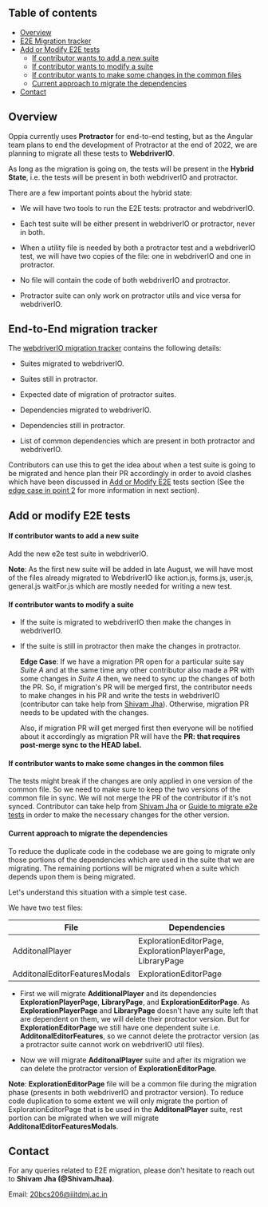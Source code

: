 ## Table of contents

* [Overview](#overview)
* [E2E Migration tracker](#e2e-migration-tracker)
* [Add or Modify E2E tests](#e2e-migration-tracker)
  * [If contributor wants to add a new suite](#if-contributor-wants-to-add-a-new-suite)
  * [If contributor wants to modify a suite](#if-contributor-wants-to-modify-a-suite)
  * [If contributor wants to make some changes in the common files](#if-contributor-wants-to-make-some-changes-in-the-common-files)
  * [Current approach to migrate the dependencies](#current-approach-to-migrate-the-dependencies)
* [Contact](#contact)

## Overview

Oppia currently uses **Protractor** for end-to-end testing, but as the Angular team plans to end the development of Protractor at the end of 2022, we are planning to migrate all these tests to **WebdriverIO**.

As long as the migration is going on, the tests will be present in the **Hybrid State**, i.e. the tests will be present in both webdriverIO and protractor.

There are a few important points about the hybrid state:

* We will have two tools to run the E2E tests: protractor and webdriverIO.

* Each test suite will be either present in webdriverIO or protractor, never in both.

* When a utility file is needed by both a protractor test and a webdriverIO test, we will have two copies of the file: one in webdriverIO and one in protractor.

* No file will contain the code of both webdriverIO and protractor.

* Protractor suite can only work on protractor utils and vice versa for webdriverIO.

## End-to-End migration tracker

The [webdriverIO migration tracker](https://docs.google.com/spreadsheets/d/1Mj-llYXMURtis54vpL2VL7BwgRiFIZ1nIFtK3fY3Se4/edit?usp=sharing) contains the following details:

* Suites migrated to webdriverIO.

* Suites still in protractor.

* Expected date of migration of protractor suites.

* Dependencies migrated to webdriverIO.

* Dependencies still in protractor.

* List of common dependencies which are present in both protractor and webdriverIO.

Contributors can use this to get the idea about when a test suite is going to be migrated and hence plan their PR accordingly in order to avoid clashes which have been discussed in [Add or Modify E2E](#add-or-modify-e2e-tests) tests section (See the [edge case in point 2](#if-contributor-wants-to-modify-a-suite) for more information in next section).

## Add or modify E2E tests

#### If contributor wants to add a new suite

  Add the new e2e test suite in webdriverIO.

  **Note**: As the first new suite will be added in late August, we will have most of the files already migrated to WebdriverIO like action.js, forms.js, user.js, general.js waitFor.js which are mostly needed for writing a new test.

#### If contributor wants to modify a suite

* If the suite is migrated to webdriverIO then make the changes in webdriverIO.
  
* If the suite is still in protractor then make the changes in protractor.

  **Edge Case**: If we have a migration PR open for a particular suite say _Suite A_ and at the same time any other contributor also made a PR with some changes in _Suite A_ then, we need to sync up the changes of both the PR. So, if migration's PR will be merged first, the contributor needs to make changes in his PR and write the tests in webdriverIO (contributor can take help from [Shivam Jha](#contact)). Otherwise, migration PR needs to be updated with the changes.

  Also, if migration PR will get merged first then everyone will be notified about it accordingly as migration PR will have the **PR: that requires post-merge sync to the HEAD label.**

#### If contributor wants to make some changes in the common files

   The tests might break if the changes are only applied in one version of the common file. So we need to make sure to keep the two versions of the common file in sync. We will not merge the PR of the contributor if it's not synced. Contributor can take help from [Shivam Jha](#contact) or  [Guide to migrate e2e tests](Guide-to-migrate-e2e-tests.md) in order to make the necessary changes for the other version.
  
#### Current approach to migrate the dependencies

To reduce the duplicate code in the codebase we are going to migrate only those portions of the dependencies which are used in the suite that we are migrating. The remaining portions will be migrated when a suite which depends upon them is being migrated.

Let's understand this situation with a simple test case.

We have two test files:

|**File**            | **Dependencies**         |
|--------------------|--------------------------|
|AdditonalPlayer     |ExplorationEditorPage, ExplorationPlayerPage, LibraryPage|
|AdditonalEditorFeaturesModals| ExplorationEditorPage |

* First we will migrate **AdditionalPlayer** and its dependencies **ExplorationPlayerPage**, **LibraryPage**, and **ExplorationEditorPage**. As **ExplorationPlayerPage** and **LibraryPage** doesn't have any suite left  that are dependent on them, we will delete their protractor version. But for **ExplorationEditorPage**  we still have one dependent suite i.e. **AdditonalEditorFeatures**, so we cannot delete the protractor version (as a protractor suite cannot work on webdriverIO util files).

* Now we will migrate **AdditonalPlayer** suite and after its migration we can delete the protractor version of **ExplorationEditorPage**.

 **Note**: **ExplorationEditorPage** file will be a common file during the migration phase (presents in both webdriverIO and protractor version). To reduce code duplication to some extent we will only migrate the portion of ExplorationEditorPage that is be used in the **AdditonalPlayer** suite, rest portion can be migrated when we will migrate **AdditonalEditorFeaturesModals**.

## Contact

For any queries related to E2E migration, please don't hesitate to reach out to **Shivam Jha (@ShivamJhaa)**.

Email: 20bcs206@iiitdmj.ac.in
